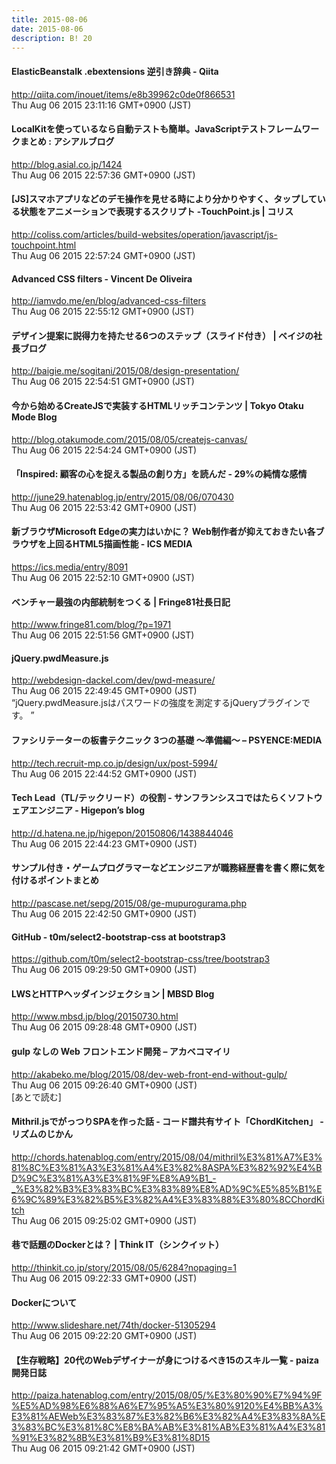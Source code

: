 ```yaml
---
title: 2015-08-06
date: 2015-08-06
description: B! 20
---
```


#### ElasticBeanstalk .ebextensions 逆引き辞典 - Qiita
http://qiita.com/inouet/items/e8b39962c0de0f866531<br>
Thu Aug 06 2015 23:11:16 GMT+0900 (JST)<br>


#### LocalKitを使っているなら自動テストも簡単。JavaScriptテストフレームワークまとめ : アシアルブログ
http://blog.asial.co.jp/1424<br>
Thu Aug 06 2015 22:57:36 GMT+0900 (JST)<br>


####   [JS]スマホアプリなどのデモ操作を見せる時により分かりやすく、タップしている状態をアニメーションで表現するスクリプト -TouchPoint.js | コリス
http://coliss.com/articles/build-websites/operation/javascript/js-touchpoint.html<br>
Thu Aug 06 2015 22:57:24 GMT+0900 (JST)<br>


#### Advanced CSS filters - Vincent De Oliveira
http://iamvdo.me/en/blog/advanced-css-filters<br>
Thu Aug 06 2015 22:55:12 GMT+0900 (JST)<br>


#### デザイン提案に説得力を持たせる6つのステップ（スライド付き） | ベイジの社長ブログ
http://baigie.me/sogitani/2015/08/design-presentation/<br>
Thu Aug 06 2015 22:54:51 GMT+0900 (JST)<br>


#### 今から始めるCreateJSで実装するHTMLリッチコンテンツ | Tokyo Otaku Mode Blog
http://blog.otakumode.com/2015/08/05/createjs-canvas/<br>
Thu Aug 06 2015 22:54:24 GMT+0900 (JST)<br>


#### 「Inspired: 顧客の心を捉える製品の創り方」を読んだ - 29%の純情な感情
http://june29.hatenablog.jp/entry/2015/08/06/070430<br>
Thu Aug 06 2015 22:53:42 GMT+0900 (JST)<br>


#### 新ブラウザMicrosoft Edgeの実力はいかに？ Web制作者が抑えておきたい各ブラウザを上回るHTML5描画性能 - ICS MEDIA
https://ics.media/entry/8091<br>
Thu Aug 06 2015 22:52:10 GMT+0900 (JST)<br>


#### ベンチャー最強の内部統制をつくる | Fringe81社長日記
http://www.fringe81.com/blog/?p=1971<br>
Thu Aug 06 2015 22:51:56 GMT+0900 (JST)<br>


#### jQuery.pwdMeasure.js
http://webdesign-dackel.com/dev/pwd-measure/<br>
Thu Aug 06 2015 22:49:45 GMT+0900 (JST)<br>
“jQuery.pwdMeasure.jsはパスワードの強度を測定するjQueryプラグインです。 ”


#### ファシリテーターの板書テクニック 3つの基礎 ～準備編～ – PSYENCE:MEDIA
http://tech.recruit-mp.co.jp/design/ux/post-5994/<br>
Thu Aug 06 2015 22:44:52 GMT+0900 (JST)<br>


####  Tech Lead（TL/テックリード）の役割 - サンフランシスコではたらくソフトウェアエンジニア - Higepon’s blog
http://d.hatena.ne.jp/higepon/20150806/1438844046<br>
Thu Aug 06 2015 22:44:23 GMT+0900 (JST)<br>


#### サンプル付き・ゲームプログラマーなどエンジニアが職務経歴書を書く際に気を付けるポイントまとめ
http://pascase.net/sepg/2015/08/ge-mupurogurama.php<br>
Thu Aug 06 2015 22:42:50 GMT+0900 (JST)<br>


#### GitHub - t0m/select2-bootstrap-css at bootstrap3
https://github.com/t0m/select2-bootstrap-css/tree/bootstrap3<br>
Thu Aug 06 2015 09:29:50 GMT+0900 (JST)<br>


#### LWSとHTTPヘッダインジェクション | MBSD Blog
http://www.mbsd.jp/blog/20150730.html<br>
Thu Aug 06 2015 09:28:48 GMT+0900 (JST)<br>


#### gulp なしの Web フロントエンド開発 – アカベコマイリ
http://akabeko.me/blog/2015/08/dev-web-front-end-without-gulp/<br>
Thu Aug 06 2015 09:26:40 GMT+0900 (JST)<br>
[あとで読む]


#### Mithril.jsでがっつりSPAを作った話 - コード譜共有サイト「ChordKitchen」 - リズムのじかん
http://chords.hatenablog.com/entry/2015/08/04/mithril%E3%81%A7%E3%81%8C%E3%81%A3%E3%81%A4%E3%82%8ASPA%E3%82%92%E4%BD%9C%E3%81%A3%E3%81%9F%E8%A9%B1_-_%E3%82%B3%E3%83%BC%E3%83%89%E8%AD%9C%E5%85%B1%E6%9C%89%E3%82%B5%E3%82%A4%E3%83%88%E3%80%8CChordKitch<br>
Thu Aug 06 2015 09:25:02 GMT+0900 (JST)<br>


#### 巷で話題のDockerとは？ | Think IT（シンクイット）
http://thinkit.co.jp/story/2015/08/05/6284?nopaging=1<br>
Thu Aug 06 2015 09:22:33 GMT+0900 (JST)<br>


#### Dockerについて
http://www.slideshare.net/74th/docker-51305294<br>
Thu Aug 06 2015 09:22:20 GMT+0900 (JST)<br>


#### 【生存戦略】20代のWebデザイナーが身につけるべき15のスキル一覧 - paiza開発日誌
http://paiza.hatenablog.com/entry/2015/08/05/%E3%80%90%E7%94%9F%E5%AD%98%E6%88%A6%E7%95%A5%E3%80%9120%E4%BB%A3%E3%81%AEWeb%E3%83%87%E3%82%B6%E3%82%A4%E3%83%8A%E3%83%BC%E3%81%8C%E8%BA%AB%E3%81%AB%E3%81%A4%E3%81%91%E3%82%8B%E3%81%B9%E3%81%8D15<br>
Thu Aug 06 2015 09:21:42 GMT+0900 (JST)<br>


